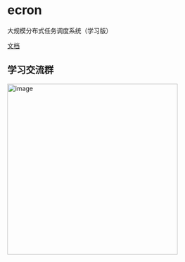 # ecron
大规模分布式任务调度系统（学习版）

[文档](https://ekit.gocn.vip/ecron/develop/guide/)

## 学习交流群
<img width="387" alt="image" src="https://user-images.githubusercontent.com/9923838/208246277-e89ecc38-33ba-429d-ae97-a822a2f4b85b.png">
